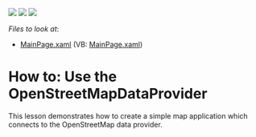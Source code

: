 <!-- default badges list -->
![](https://img.shields.io/endpoint?url=https://codecentral.devexpress.com/api/v1/VersionRange/128572222/16.2.3%2B)
[![](https://img.shields.io/badge/Open_in_DevExpress_Support_Center-FF7200?style=flat-square&logo=DevExpress&logoColor=white)](https://supportcenter.devexpress.com/ticket/details/T557647)
[![](https://img.shields.io/badge/📖_How_to_use_DevExpress_Examples-e9f6fc?style=flat-square)](https://docs.devexpress.com/GeneralInformation/403183)
<!-- default badges end -->
<!-- default file list -->
*Files to look at*:

* [MainPage.xaml](./CS/OpenStreetMapLesson/MainPage.xaml) (VB: [MainPage.xaml](./VB/OpenStreetMapLesson/MainPage.xaml))
<!-- default file list end -->
# How to: Use the OpenStreetMapDataProvider


This lesson demonstrates how to create a simple map application which connects to the OpenStreetMap data provider.

<br/>


